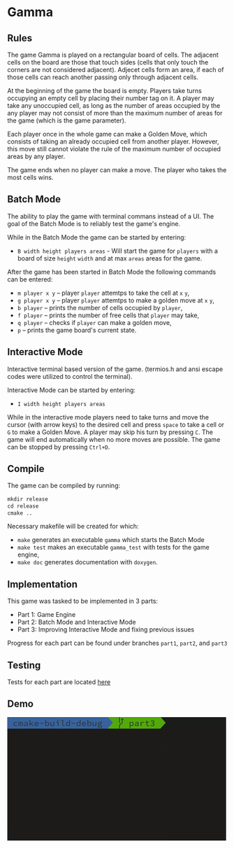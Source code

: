 # Gamma

## Rules

The game Gamma is played on a rectangular board of cells. The adjacent cells on the board are those that touch sides (cells that only touch the corners are not considered adjacent). Adjecet cells form an area, if each of those cells can reach another passing only through adjacent cells.

At the beginning of the game the board is empty. Players take turns occupying an empty cell by placing their number tag on it. A player may take any unoccupied cell, as long as the number of areas occupied by the any player may not consist of more than the maximum number of areas for the game (which is the game parameter).

Each player once in the whole game can make a Golden Move, which consists of taking an already occupied cell from another player. However, this move still cannot violate the rule of the maximum number of occupied areas by any player.

The game ends when no player can make a move. The player who takes the most cells wins.



## Batch Mode

The ability to play the game with terminal commans instead of a UI. The goal of the Batch Mode is to reliably test the game's engine.

While in the Batch Mode the game can be started by entering:
*   `B width height players areas` - Will start the game for `players` with a board of size `height` `width` and at max `areas` areas for the game.

After the game has been started in Batch Mode the following commands can be entered:
*   `m player x y` – player `player` attemtps to take the cell at `x` `y`,
*   `g player x y` – player `player` attemtps to make a golden move at `x` `y`,
*   `b player` – prints the number of cells occupied by `player`,
*   `f player` – prints the number of free cells that `player` may take,
*   `q player` – checks if `player` can make a golden move,
*   `p` – prints the game board's current state.


## Interactive Mode
Interactive terminal based version of the game. (termios.h and ansi escape codes were utilized to control the terminal).

Interactive Mode can be started by entering:
*   `I width height players areas`

While in the interactive mode players need to take turns and move the cursor (with arrow keys) to the desired cell and press `space` to take a cell or `G` to make a Golden Move. A player may skip his turn by pressing `C`. The game will end automatically when no more moves are possible. The game can be stopped by pressing `Ctrl+D`.


## Compile

The game can be compiled by running:

    mkdir release
    cd release
    cmake ..
    
Necessary makefile will be created for which:
*   `make` generates an executable `gamma` which starts the Batch Mode
*   `make test` makes an executable `gamma_test` with tests for the game engine,
*   `make doc` generates documentation with `doxygen`.


## Implementation

This game was tasked to be implemented in 3 parts:
 - Part 1: Game Engine
 - Part 2: Batch Mode and Interactive Mode
 - Part 3: Improving Interactive Mode and fixing previous issues
 
 Progress for each part can be found under branches `part1`, `part2`, and `part3`

## Testing

Tests for each part are located [here](https://github.com/gavjan/gamma/releases)

## Demo
![](demo.gif)
